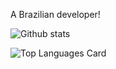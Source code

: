 A Brazilian developer! 

![Github stats](https://github-readme-stats.vercel.app/api?username=ronaldoperes&theme=nightowl&show_icons=true&count_private=true)

![Top Languages Card](https://github-readme-stats.vercel.app/api/top-langs/?username=ronaldoperes&layout=compact&theme=nightowl)

